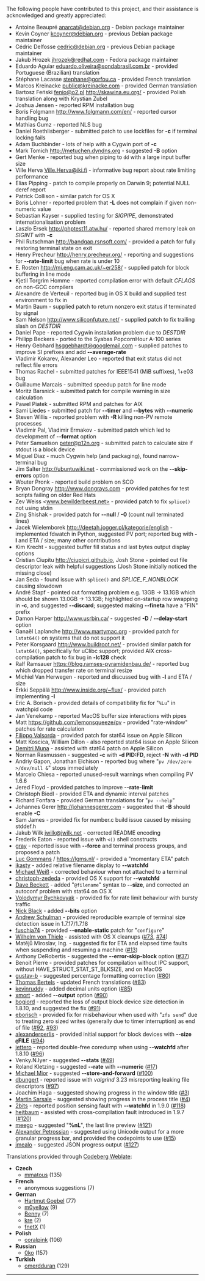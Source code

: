 The following people have contributed to this project, and their assistance
is acknowledged and greatly appreciated:

 * Antoine Beaupré <anarcat@debian.org> - Debian package maintainer
 * Kevin Coyner <kcoyner@debian.org> - previous Debian package maintainer
 * Cédric Delfosse <cedric@debian.org> - previous Debian package maintainer
 * Jakub Hrozek <jhrozek@redhat.com> - Fedora package maintainer
 * Eduardo Aguiar <eduardo.oliveira@sondabrasil.com.br> - provided Portuguese (Brazilian) translation
 * Stéphane Lacasse <stephane@gorfou.ca> - provided French translation
 * Marcos Kreinacke <public@kreinacke.com> - provided German translation
 * Bartosz Feński <fenio@o2.pl> <http://skawina.eu.org/> - provided Polish translation along with Krystian Zubel
 * Joshua Jensen - reported RPM installation bug
 * Boris Folgmann <http://www.folgmann.com/en/> - reported cursor handling bug
 * Mathias Gumz - reported NLS bug
 * Daniel Roethlisberger - submitted patch to use lockfiles for **-c** if terminal locking fails
 * Adam Buchbinder - lots of help with a Cygwin port of **-c**
 * Mark Tomich <http://metuchen.dyndns.org> - suggested **-B** option
 * Gert Menke - reported bug when piping to `dd` with a large input buffer size
 * Ville Herva <Ville.Herva@iki.fi> - informative bug report about rate limiting performance
 * Elias Pipping - patch to compile properly on Darwin 9; potential NULL deref report
 * Patrick Collison - similar patch for OS X
 * Boris Lohner - reported problem that **-L** does not complain if given non-numeric value
 * Sebastian Kayser - supplied testing for *SIGPIPE*, demonstrated internationalisation problem
 * Laszlo Ersek <http://phptest11.atw.hu/> - reported shared memory leak on *SIGINT* with **-c**
 * Phil Rutschman <http://bandgap.rsnsoft.com/> - provided a patch for fully restoring terminal state on exit
 * Henry Precheur <http://henry.precheur.org/> - reporting and suggestions for **--rate-limit** bug when rate is under 10
 * E. Rosten <http://mi.eng.cam.ac.uk/~er258/> - supplied patch for block buffering in line mode
 * Kjetil Torgrim Homme - reported compilation error with default *CFLAGS* on non-GCC compilers
 * Alexandre de Verteuil - reported bug in OS X build and supplied test environment to fix in
 * Martin Baum - supplied patch to return nonzero exit status if terminated by signal
 * Sam Nelson <http://www.siliconfuture.net/> - supplied patch to fix trailing slash on *DESTDIR*
 * Daniel Pape - reported Cygwin installation problem due to *DESTDIR*
 * Philipp Beckers - ported to the Syabas PopcornHour A-100 series
 * Henry Gebhard <hsggebhardt@googlemail.com> - supplied patches to improve SI prefixes and add **--average-rate**
 * Vladimir Kokarev, Alexander Leo - reported that exit status did not reflect file errors
 * Thomas Rachel - submitted patches for IEEE1541 (MiB suffixes), 1+e03 bug
 * Guillaume Marcais - submitted speedup patch for line mode
 * Moritz Barsnick - submitted patch for compile warning in size calculation
 * Pawel Piatek - submitted RPM and patches for AIX
 * Sami Liedes - submitted patch for **--timer** and **--bytes** with **--numeric**
 * Steven Willis - reported problem with **-R** killing non-PV remote processes
 * Vladimir Pal, Vladimir Ermakov - submitted patch which led to development of **--format** option
 * Peter Samuelson <peter@p12n.org> - submitted patch to calculate size if stdout is a block device
 * Miguel Diaz - much Cygwin help (and packaging), found narrow-terminal bug
 * Jim Salter <http://ubuntuwiki.net> - commissioned work on the **--skip-errors** option
 * Wouter Pronk - reported build problem on SCO
 * Bryan Dongray <http://www.dongrays.com> - provided patches for test scripts failing on older Red Hats
 * Zev Weiss <www.bewilderbeest.net> - provided patch to fix `splice()` not using stdin
 * Zing Shishak - provided patch for **--null** / **-0** (count null terminated lines)
 * Jacek Wielemborek <http://deetah.jogger.pl/kategorie/english> - implemented fdwatch in Python, suggested PV port; reported bug with **-l** and ETA / size; many other contributions
 * Kim Krecht - suggested buffer fill status and last bytes output display options
 * Cristian Ciupitu <http://ciupicri.github.io>, Josh Stone - pointed out file descriptor leak with helpful suggestions (Josh Stone initially noticed the missing close)
 * Jan Seda - found issue with `splice()` and *SPLICE_F_NONBLOCK* causing slowdown
 * André Stapf - pointed out formatting problem e.g. 13GB -> 13.1GB which should be shown 13.0GB -> 13.1GB; highlighted on-startup row swapping in **-c**, and suggested **--discard**; suggested making **--fineta** have a "FIN" prefix
 * Damon Harper <http://www.usrbin.ca/> - suggested **-D** / **--delay-start** option
 * Ganaël Laplanche <http://www.martymac.org> - provided patch for `lstat64()` on systems that do not support it
 * Peter Korsgaard <http://www.buildroot.net/> - provided similar patch for `lstat64()`, specifically for uClibc support; provided AIX cross-compilation patch to fix bug in **-lc128** check
 * Ralf Ramsauer <https://blog.ramses-pyramidenbau.de/> - reported bug which dropped transfer rate on terminal resize
 * Michiel Van Herwegen - reported and discussed bug with **-l** and ETA / size
 * Erkki Seppälä <http://www.inside.org/~flux/> - provided patch implementing **-I**
 * Eric A. Borisch - provided details of compatibility fix for "`%Lu`" in watchpid code
 * Jan Venekamp - reported MacOS buffer size interactions with pipes
 * Matt <https://github.com/lemonsqueeze/pv> - provided "rate-window" patches for rate calculation
 * [Filippo Valsorda](https://github.com/FiloSottile) - provided patch for stat64 issue on Apple Silicon
 * Matt Koscica, William Dillon - also reported stat64 issue on Apple Silicon
 * [Demitri Muna](https://github.com/demitri) - assisted with stat64 patch on Apple Silicon
 * Norman Rasmussen - suggested **-c** with **-d PID:FD**, reject **-N** with **-d PID**
 * Andriy Gapon, Jonathan Elchison - reported bug where "`pv /dev/zero >/dev/null &`" stops immediately
 * Marcelo Chiesa - reported unused-result warnings when compiling PV 1.6.6
 * Jered Floyd - provided patches to improve **--rate-limit**
 * Christoph Biedl - provided ETA and dynamic interval patches
 * Richard Fonfara - provided German translations for "`pv --help`"
 * Johannes Gerer <http://johannesgerer.com> - suggested that **-B** should enable **-C**
 * Sam James - provided fix for number.c build issue caused by missing stddef.h
 * Jakub Wilk <jwilk@jwilk.net> - corrected README encoding
 * Frederik Eaton - reported issue with `<()` shell constructs
 * [gray](https://github.com/gray) - reported issue with **--force** and terminal process groups, and proposed a patch
 * [Luc Gommans](https://github.com/lgommans) / https://lgms.nl/ - provided a "momentary ETA" patch
 * [ikasty](https://github.com/ikasty) - added relative filename display to **--watchfd**
 * [Michael Weiß](https://github.com/quitschbo) - corrected behaviour when not attached to a terminal
 * [christoph-zededa](https://github.com/christoph-zededa) - provided OS X support for **--watchfd**
 * [Dave Beckett](https://github.com/dajobe) - added "`@filename`" syntax to **--size**, and corrected an autoconf problem with stat64 on OS X
 * [Volodymyr Bychkovyak](https://github.com/vbychkoviak) - provided fix for rate limit behaviour with bursty traffic
 * [Nick Black](https://nick-black.com) - added **--bits** option
 * [Andrew Schulman](https://github.com/andrew-schulman) - provided reproducible example of terminal size detection issue in 1.7.17/1.7.18
 * [fuschia74](https://github.com/fuchsia74) - provided **--enable-static**  patch for "`configure`"
 * [Wilhelm von Thiele](https://github.com/TurtleWilly) - assisted with OS X cleanups ([#73](https://codeberg.org/a-j-wood/pv/issues/73), [#74](https://codeberg.org/a-j-wood/pv/issues/74))
 * Matějů Miroslav, Ing. - suggested fix for ETA and elapsed time faults when suspending and resuming a machine ([#13](https://codeberg.org/a-j-wood/pv/issues/13))
 * Anthony DeRobertis - suggested the **--error-skip-block** option ([#37](https://codeberg.org/a-j-wood/pv/issues/37))
 * Benoit Pierre - provided patches for compilation without IPC support, without HAVE_STRUCT_STAT_ST_BLKSIZE, and on MacOS
 * [gustav-b](https://codeberg.org/gustav-b) - suggested percentage formatting correction ([#80](https://codeberg.org/a-j-wood/pv/issues/80))
 * [Thomas Bertels](https://codeberg.org/tbertels) - updated French translations ([#83](https://codeberg.org/a-j-wood/pv/pulls/83))
 * [kevinruddy](https://codeberg.org/kevinruddy) - added decimal units option ([#85](https://codeberg.org/a-j-wood/pv/pulls/85))
 * [xmort](https://codeberg.org/xmort) - added **--output** option ([#90](https://codeberg.org/a-j-wood/pv/pulls/90))
 * [bogiord](https://codeberg.org/bogiord) - reported the loss of output block device size detection in 1.8.10, and suggested the fix ([#91](https://codeberg.org/a-j-wood/pv/issues/91))
 * [eborisch](https://codeberg.org/eborisch) - provided fix for misbehaviour when used with "`zfs send`" due to treating zero sized writes (generally due to timer interruption) as end of file ([#92](https://codeberg.org/a-j-wood/pv/pulls/92), [#93](https://codeberg.org/a-j-wood/pv/pulls/93))
 * [alexanderperlis](https://codeberg.org/alexanderperlis) - provided initial support for block devices with **--size `@`FILE** ([#94](https://codeberg.org/a-j-wood/pv/pulls/94))
 * [jettero](https://codeberg.org/jettero) - reported double-free coredump when using **--watchfd** after 1.8.10 ([#96](https://codeberg.org/a-j-wood/pv/issues/96))
 * Venky.N.Iyer - suggested **--stats** ([#49](https://codeberg.org/a-j-wood/pv/issues/49))
 * Roland Kletzing - suggested **--rate** with **--numeric** ([#17](https://codeberg.org/a-j-wood/pv/issues/17))
 * [Michael Mior](https://codeberg.org/michaelmior) - suggested **--store-and-forward** ([#100](https://codeberg.org/a-j-wood/pv/issues/100))
 * [dbungert](https://codeberg.org/dbungert) - reported issue with *valgrind* 3.23 misreporting leaking file descriptors ([#97](https://codeberg.org/a-j-wood/pv/issues/97))
 * Joachim Haga - suggested showing progress in the window title ([#3](https://codeberg.org/a-j-wood/pv/issues/3))
 * [Martin Sarsale](https://github.com/runa) - suggested showing progress in the process title ([#4](https://codeberg.org/a-j-wood/pv/issues/4))
 * [2bits](https://github.com/2bits) - reported position sensing fault with **--watchfd** in 1.9.0 ([#118](https://codeberg.org/a-j-wood/pv/issues/118))
 * [heitbaum](https://codeberg.org/heitbaum) - assisted with cross-compilation fault introduced in 1.9.7 ([#120](https://codeberg.org/a-j-wood/pv/issues/120))
 * [meego](https://codeberg.org/meego) - suggested "**%nL**", the last line preview ([#121](https://codeberg.org/a-j-wood/pv/issues/121))
 * [Alexander Petrossian](https://github.com/neopaf) - suggested using Unicode output for a more granular progress bar, and provided the codepoints to use ([#15](https://codeberg.org/a-j-wood/pv/issues/15))
 * [jmealo](https://codeberg.org/jmealo) - suggested JSON progress output ([#127](https://codeberg.org/a-j-wood/pv/issues/127))

Translations provided through [Codeberg Weblate](https://translate.codeberg.org/projects/pv/):

 * **Czech**
   * [mmatous](https://translate.codeberg.org/user/mmatous/) (135)
 * **French**
   * anonymous suggestions (7)
 * **German**
   * [Hartmut Goebel](https://translate.codeberg.org/user/htgoebel/) (77)
   * [m0yellow](https://translate.codeberg.org/user/m0yellow/) (9)
   * [Benny](https://translate.codeberg.org/user/Benny/) (7)
   * [kre](https://translate.codeberg.org/user/kre/) (2)
   * [fnetX](https://translate.codeberg.org/user/fnetX/) (1)
 * **Polish**
   * [coralpink](https://translate.codeberg.org/user/coralpink/) (106)
 * **Russian**
   * [0ko](https://translate.codeberg.org/user/0ko/) (157)
 * **Turkish**
   * [omerdduran](https://translate.codeberg.org/user/omerdduran/) (129)

---
